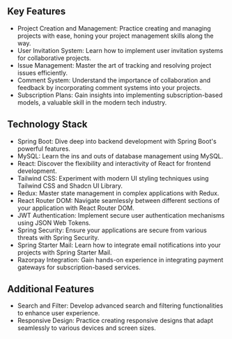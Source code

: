 ## Key Features

- Project Creation and Management: Practice creating and managing projects with ease, honing your project management skills along the way.
- User Invitation System: Learn how to implement user invitation systems for collaborative projects.
- Issue Management: Master the art of tracking and resolving project issues efficiently.
- Comment System: Understand the importance of collaboration and feedback by incorporating comment systems into your projects.
- Subscription Plans: Gain insights into implementing subscription-based models, a valuable skill in the modern tech industry.

  

## Technology Stack

- Spring Boot: Dive deep into backend development with Spring Boot's powerful features.
- MySQL: Learn the ins and outs of database management using MySQL.
- React: Discover the flexibility and interactivity of React for frontend development.
- Tailwind CSS: Experiment with modern UI styling techniques using Tailwind CSS and Shadcn UI Library.
- Redux: Master state management in complex applications with Redux.
- React Router DOM: Navigate seamlessly between different sections of your application with React Router DOM.
- JWT Authentication: Implement secure user authentication mechanisms using JSON Web Tokens.
- Spring Security: Ensure your applications are secure from various threats with Spring Security.
- Spring Starter Mail: Learn how to integrate email notifications into your projects with Spring Starter Mail.
- Razorpay Integration: Gain hands-on experience in integrating payment gateways for subscription-based services.

  

## Additional Features

- Search and Filter: Develop advanced search and filtering functionalities to enhance user experience.
- Responsive Design: Practice creating responsive designs that adapt seamlessly to various devices and screen sizes.